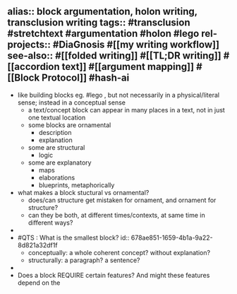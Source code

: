 alias:: block argumentation, holon writing, transclusion writing
tags:: #transclusion #stretchtext #argumentation #holon #lego 
rel-projects:: #DiaGnosis #[[my writing workflow]]
see-also:: #[[folded writing]] #[[TL;DR writing]] #[[accordion text]] #[[argument mapping]] #[[Block Protocol]] #hash-ai
-
- like building blocks eg. #lego , but not necessarily in a physical/literal sense; instead in a conceptual sense
	- a text/concept block can appear in many places in a text, not in just one textual location
	- some blocks are ornamental
		- description
		- explanation
	- some are structural
		- logic
	- some are explanatory
		- maps
		- elaborations
		- blueprints, metaphorically
- what makes a block stuctural vs ornamental?
	- does/can structure get mistaken for ornament, and ornament for structure?
	- can they be both, at different times/contexts, at same time in different ways?
-
- #QTS : What is the smallest block?
  id:: 678ae851-1659-4b1a-9a22-8d821a32df1f
	- conceptually: a whole coherent concept? without explanation?
	- structurally: a paragraph? a sentence?
-
- Does a block REQUIRE certain features? And might these features depend on the
